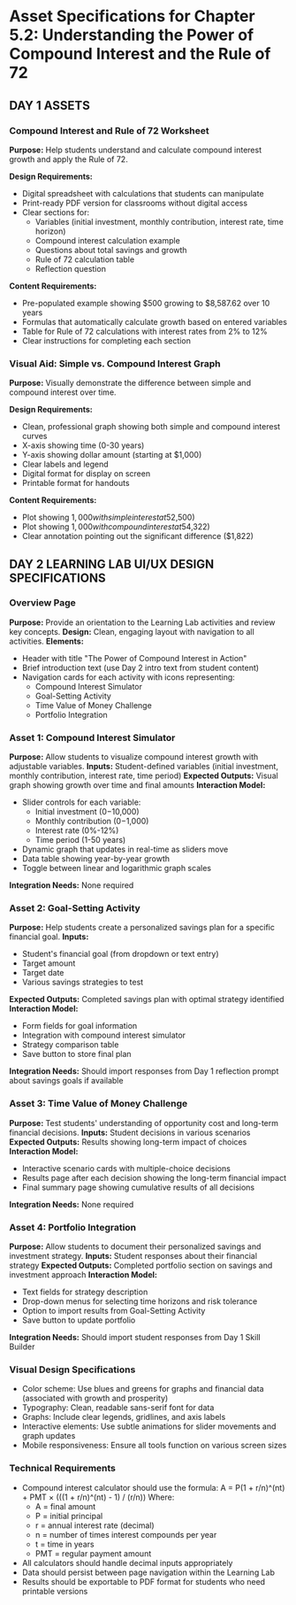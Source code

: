 # Asset Specifications for Chapter 5.2: Understanding the Power of Compound Interest and the Rule of 72

## DAY 1 ASSETS

### Compound Interest and Rule of 72 Worksheet

**Purpose:** Help students understand and calculate compound interest growth and apply the Rule of 72.

**Design Requirements:**
- Digital spreadsheet with calculations that students can manipulate
- Print-ready PDF version for classrooms without digital access
- Clear sections for:
  - Variables (initial investment, monthly contribution, interest rate, time horizon)
  - Compound interest calculation example
  - Questions about total savings and growth
  - Rule of 72 calculation table
  - Reflection question

**Content Requirements:**
- Pre-populated example showing $500 growing to $8,587.62 over 10 years
- Formulas that automatically calculate growth based on entered variables
- Table for Rule of 72 calculations with interest rates from 2% to 12%
- Clear instructions for completing each section

### Visual Aid: Simple vs. Compound Interest Graph

**Purpose:** Visually demonstrate the difference between simple and compound interest over time.

**Design Requirements:**
- Clean, professional graph showing both simple and compound interest curves
- X-axis showing time (0-30 years)
- Y-axis showing dollar amount (starting at $1,000)
- Clear labels and legend
- Digital format for display on screen
- Printable format for handouts

**Content Requirements:**
- Plot showing $1,000 with simple interest at 5% over 30 years ($2,500)
- Plot showing $1,000 with compound interest at 5% over 30 years ($4,322)
- Clear annotation pointing out the significant difference ($1,822)

## DAY 2 LEARNING LAB UI/UX DESIGN SPECIFICATIONS

### Overview Page

**Purpose:** Provide an orientation to the Learning Lab activities and review key concepts.
**Design:** Clean, engaging layout with navigation to all activities.
**Elements:**

- Header with title "The Power of Compound Interest in Action"
- Brief introduction text (use Day 2 intro text from student content)
- Navigation cards for each activity with icons representing:
    - Compound Interest Simulator
    - Goal-Setting Activity
    - Time Value of Money Challenge
    - Portfolio Integration

### Asset 1: Compound Interest Simulator

**Purpose:** Allow students to visualize compound interest growth with adjustable variables.
**Inputs:** Student-defined variables (initial investment, monthly contribution, interest rate, time period)
**Expected Outputs:** Visual graph showing growth over time and final amounts
**Interaction Model:**

- Slider controls for each variable:
    - Initial investment ($0-$10,000)
    - Monthly contribution ($0-$1,000)
    - Interest rate (0%-12%)
    - Time period (1-50 years)
- Dynamic graph that updates in real-time as sliders move
- Data table showing year-by-year growth
- Toggle between linear and logarithmic graph scales

**Integration Needs:** None required

### Asset 2: Goal-Setting Activity

**Purpose:** Help students create a personalized savings plan for a specific financial goal.
**Inputs:**

- Student's financial goal (from dropdown or text entry)
- Target amount
- Target date
- Various savings strategies to test

**Expected Outputs:** Completed savings plan with optimal strategy identified
**Interaction Model:**
- Form fields for goal information
- Integration with compound interest simulator
- Strategy comparison table
- Save button to store final plan

**Integration Needs:** Should import responses from Day 1 reflection prompt about savings goals if available

### Asset 3: Time Value of Money Challenge

**Purpose:** Test students' understanding of opportunity cost and long-term financial decisions.
**Inputs:** Student decisions in various scenarios
**Expected Outputs:** Results showing long-term impact of choices
**Interaction Model:**

- Interactive scenario cards with multiple-choice decisions
- Results page after each decision showing the long-term financial impact
- Final summary page showing cumulative results of all decisions

**Integration Needs:** None required

### Asset 4: Portfolio Integration

**Purpose:** Allow students to document their personalized savings and investment strategy.
**Inputs:** Student responses about their financial strategy
**Expected Outputs:** Completed portfolio section on savings and investment approach
**Interaction Model:**

- Text fields for strategy description
- Drop-down menus for selecting time horizons and risk tolerance
- Option to import results from Goal-Setting Activity
- Save button to update portfolio

**Integration Needs:** Should import student responses from Day 1 Skill Builder

### Visual Design Specifications

- Color scheme: Use blues and greens for graphs and financial data (associated with growth and prosperity)
- Typography: Clean, readable sans-serif font for data
- Graphs: Include clear legends, gridlines, and axis labels
- Interactive elements: Use subtle animations for slider movements and graph updates
- Mobile responsiveness: Ensure all tools function on various screen sizes

### Technical Requirements

- Compound interest calculator should use the formula: A = P(1 + r/n)^(nt) + PMT × (((1 + r/n)^(nt) - 1) / (r/n))
Where:
    - A = final amount
    - P = initial principal
    - r = annual interest rate (decimal)
    - n = number of times interest compounds per year
    - t = time in years
    - PMT = regular payment amount
- All calculators should handle decimal inputs appropriately
- Data should persist between page navigation within the Learning Lab
- Results should be exportable to PDF format for students who need printable versions